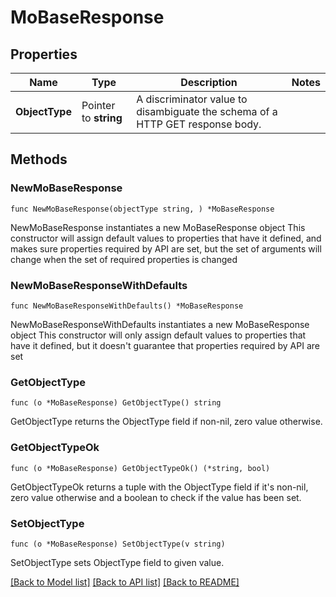 # MoBaseResponse

## Properties

Name | Type | Description | Notes
------------ | ------------- | ------------- | -------------
**ObjectType** | Pointer to **string** | A discriminator value to disambiguate the schema of a HTTP GET response body. | 

## Methods

### NewMoBaseResponse

`func NewMoBaseResponse(objectType string, ) *MoBaseResponse`

NewMoBaseResponse instantiates a new MoBaseResponse object
This constructor will assign default values to properties that have it defined,
and makes sure properties required by API are set, but the set of arguments
will change when the set of required properties is changed

### NewMoBaseResponseWithDefaults

`func NewMoBaseResponseWithDefaults() *MoBaseResponse`

NewMoBaseResponseWithDefaults instantiates a new MoBaseResponse object
This constructor will only assign default values to properties that have it defined,
but it doesn't guarantee that properties required by API are set

### GetObjectType

`func (o *MoBaseResponse) GetObjectType() string`

GetObjectType returns the ObjectType field if non-nil, zero value otherwise.

### GetObjectTypeOk

`func (o *MoBaseResponse) GetObjectTypeOk() (*string, bool)`

GetObjectTypeOk returns a tuple with the ObjectType field if it's non-nil, zero value otherwise
and a boolean to check if the value has been set.

### SetObjectType

`func (o *MoBaseResponse) SetObjectType(v string)`

SetObjectType sets ObjectType field to given value.



[[Back to Model list]](../README.md#documentation-for-models) [[Back to API list]](../README.md#documentation-for-api-endpoints) [[Back to README]](../README.md)


